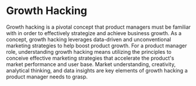 # Growth Hacking

Growth hacking is a pivotal concept that product managers must be familiar with in order to effectively strategize and achieve business growth. As a concept, growth hacking leverages data-driven and unconventional marketing strategies to help boost product growth. For a product manager role, understanding growth hacking means utilizing the principles to conceive effective marketing strategies that accelerate the product's market performance and user base. Market understanding, creativity, analytical thinking, and data insights are key elements of growth hacking a product manager needs to grasp.